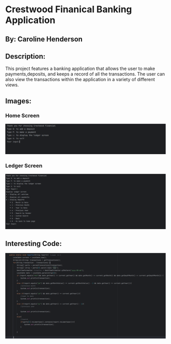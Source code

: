 ﻿# Crestwood Finanical Banking Application
## By: Caroline Henderson
## Description:
This project features a banking application that allows the user to make payments,deposits, and keeps a
record of all the transactions. The user can also view the transactions within the application
in a variety of different views.
## Images:
### Home Screen
![Screenshot (125).png](Screenshot%20%28125%29.png)

### Ledger Screen
![Screenshot (129).png](Screenshot%20%28129%29.png)

## Interesting Code:
![Screenshot (128).png](Screenshot%20%28128%29.png)
